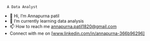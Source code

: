       A Data Analyst
- 👋 Hi, I’m Annapurna patil
- 🌱 I’m currently learning data analysis
- 📫 How to reach me annapurna.patil1820@gmail.com
- Connect with me on [www.linkedin.com/in/annapurna-366b96296]

<!---
annapurnapatil1820/annapurnapatil1820 is a ✨ special ✨ repository because its `README.md` (this file) appears on your GitHub profile.
You can click the Preview link to take a look at your changes.
--->
